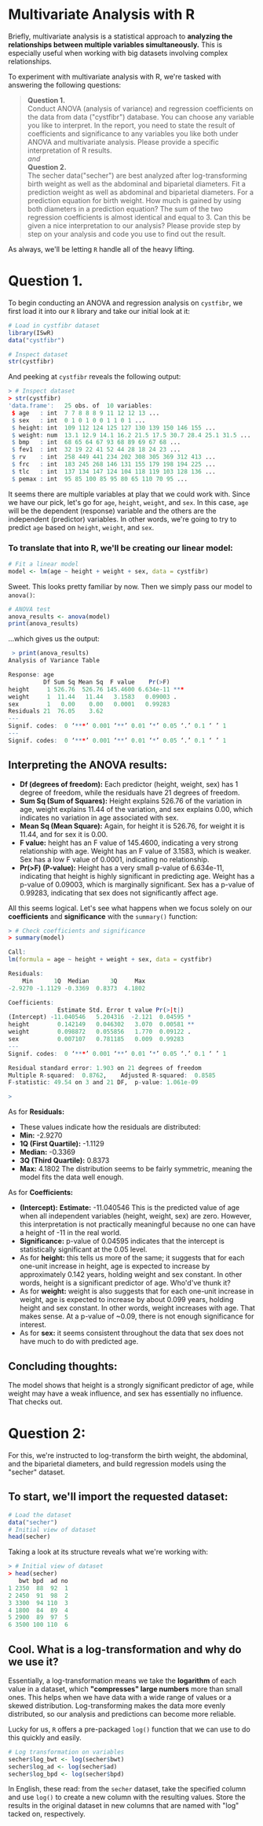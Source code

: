 # Multivariate Analysis with R

Briefly, multivariate analysis is a statistical approach to **analyzing the relationships between multiple variables simultaneously.** This is especially useful when working with big datasets involving complex relationships.

To experiment with multivariate analysis with R, we're tasked with answering the following questions:
> **Question 1.** <br />
> Conduct ANOVA (analysis of variance) and regression coefficients on the data from data ("cystfibr") database. You can choose any variable you like to interpret. In the report, you need to state the result of coefficients and significance to any variables you like both under ANOVA and multivariate analysis. Please provide a specific interpretation of R results. <br />
> *and* <br />
> **Question 2.** <br />
> The secher data("secher") are best analyzed after log-transforming birth weight as well as the abdominal and biparietal diameters. Fit a prediction weight as well as abdominal and biparietal diameters. For a prediction equation for birth weight. How much is gained by using both diameters in a prediction equation? The sum of the two regression coefficients is almost identical and equal to 3. Can this be given a nice interpretation to our analysis?
Please provide step by step on your analysis and code you use to find out the result.
> 
As always, we'll be letting `R` handle all of the heavy lifting.
# Question 1.
To begin conducting an ANOVA and regression analysis on `cystfibr`, we first load it into our `R` library and take our initial look at it:
```R
# Load in cystfibr dataset
library(ISwR)
data("cystfibr")

# Inspect dataset
str(cystfibr)
```
And peeking at `cystfibr` reveals the following output:
```R
> # Inspect dataset
> str(cystfibr)
'data.frame':	25 obs. of  10 variables:
 $ age   : int  7 7 8 8 8 9 11 12 12 13 ...
 $ sex   : int  0 1 0 1 0 0 1 1 0 1 ...
 $ height: int  109 112 124 125 127 130 139 150 146 155 ...
 $ weight: num  13.1 12.9 14.1 16.2 21.5 17.5 30.7 28.4 25.1 31.5 ...
 $ bmp   : int  68 65 64 67 93 68 89 69 67 68 ...
 $ fev1  : int  32 19 22 41 52 44 28 18 24 23 ...
 $ rv    : int  258 449 441 234 202 308 305 369 312 413 ...
 $ frc   : int  183 245 268 146 131 155 179 198 194 225 ...
 $ tlc   : int  137 134 147 124 104 118 119 103 128 136 ...
 $ pemax : int  95 85 100 85 95 80 65 110 70 95 ...
```
It seems there are multiple variables at play that we could work with. Since we have our pick, let's go for `age`, `height`, `weight`, and `sex`. In this case, `age` will be the dependent (response) variable and the others are the independent (predictor) variables. In other words, we're going to try to predict `age` based on `height`, `weight`, and `sex`.

### To translate that into R, we'll be creating our linear model:
```R
# Fit a linear model
model <- lm(age ~ height + weight + sex, data = cystfibr)
```
Sweet. This looks pretty familiar by now. Then we simply pass our model to `anova()`:
```R
# ANOVA test 
anova_results <- anova(model)
print(anova_results)
```
...which gives us the output:
```R
 > print(anova_results)
Analysis of Variance Table

Response: age
          Df Sum Sq Mean Sq  F value    Pr(>F)    
height     1 526.76  526.76 145.4600 6.634e-11 ***
weight     1  11.44   11.44   3.1583   0.09003 .  
sex        1   0.00    0.00   0.0001   0.99283    
Residuals 21  76.05    3.62                       
---
Signif. codes:  0 ‘***’ 0.001 ‘**’ 0.01 ‘*’ 0.05 ‘.’ 0.1 ‘ ’ 1                   
---
Signif. codes:  0 ‘***’ 0.001 ‘**’ 0.01 ‘*’ 0.05 ‘.’ 0.1 ‘ ’ 1
```
## Interpreting the ANOVA results:
- **Df (degrees of freedom):** Each predictor (height, weight, sex) has 1 degree of freedom, while the residuals have 21 degrees of freedom.
- **Sum Sq (Sum of Squares):** Height explains 526.76 of the variation in age, weight explains 11.44 of the variation, and sex explains 0.00, which indicates no variation in age associated with sex.
- **Mean Sq (Mean Square):** Again, for height it is 526.76, for weight it is 11.44, and for sex it is 0.00.
- **F value:** height has an F value of 145.4600, indicating a very strong relationship with age. Weight has an F value of 3.1583, which is weaker. Sex has a low F value of 0.0001, indicating no relationship.
- **Pr(>F) (P-value):** Height has a very small p-value of 6.634e-11, indicating that height is highly significant in predicting age. Weight has a p-value of 0.09003, which is marginally significant. Sex has a p-value of 0.99283, indicating that sex does not significantly affect age.

All this seems logical. Let's see what happens when we focus solely on our **coefficients** and **significance** with the `summary()` function:
```R
> # Check coefficients and significance
> summary(model)

Call:
lm(formula = age ~ height + weight + sex, data = cystfibr)

Residuals:
    Min      1Q  Median      3Q     Max 
-2.9270 -1.1129 -0.3369  0.8373  4.1802 

Coefficients:
              Estimate Std. Error t value Pr(>|t|)   
(Intercept) -11.040546   5.204316  -2.121  0.04595 * 
height        0.142149   0.046302   3.070  0.00581 **
weight        0.098872   0.055856   1.770  0.09122 . 
sex           0.007107   0.781185   0.009  0.99283   
---
Signif. codes:  0 ‘***’ 0.001 ‘**’ 0.01 ‘*’ 0.05 ‘.’ 0.1 ‘ ’ 1

Residual standard error: 1.903 on 21 degrees of freedom
Multiple R-squared:  0.8762,	Adjusted R-squared:  0.8585 
F-statistic: 49.54 on 3 and 21 DF,  p-value: 1.061e-09

> 
```

As for **Residuals:**
- These values indicate how the residuals are distributed:
- **Min:** -2.9270
- **1Q (First Quartile):** -1.1129
- **Median:** -0.3369
- **3Q (Third Quartile):** 0.8373
- **Max:** 4.1802
The distribution seems to be fairly symmetric, meaning the model fits the data well enough.

As for **Coefficients:**
- **(Intercept):**
**Estimate:** -11.040546
This is the predicted value of age when all independent variables (height, weight, sex) are zero. However, this interpretation is not practically meaningful because no one can have a height of -11 in the real world.
- **Significance:** p-value of 0.04595 indicates that the intercept is statistically significant at the 0.05 level.
- As for **height:** this tells us more of the same; it suggests that for each one-unit increase in height, age is expected to increase by approximately 0.142 years, holding weight and sex constant. In other words, height is a significant predictor of age. Who'd've thunk it?
- As for **weight:** weight is also suggests that for each one-unit increase in weight, age is expected to increase by about 0.099 years, holding height and sex constant. In other words, weight increases with age. That makes sense. At a p-value of ~0.09, there is not enough significance for interest.
- As for **sex:** it seems consistent throughout the data that sex does not have much to do with predicted age.

## Concluding thoughts:
The model shows that height is a strongly significant predictor of age, while weight may have a weak influence, and sex has essentially no influence. That checks out.

# Question 2:
For this, we're instructed to log-transform the birth weight, the abdominal, and the biparietal diameters, and build regression models using the "secher" dataset.

## To start, we'll import the requested dataset:
```R
# Load the dataset
data("secher")
# Initial view of dataset
head(secher)
```
Taking a look at its structure reveals what we're working with:
```R
> # Initial view of dataset
> head(secher)
   bwt bpd  ad no
1 2350  88  92  1
2 2450  91  98  2
3 3300  94 110  3
4 1800  84  89  4
5 2900  89  97  5
6 3500 100 110  6
```
## Cool. What is a log-transformation and why do we use it?
Essentially, a log-transformation means we take the **logarithm** of each value in a dataset, which **"compresses" large numbers** more than small ones. This helps when we have data with a wide range of values or a skewed distribution. Log-transforming makes the data more evenly distributed, so our analysis and predictions can become more reliable.

Lucky for us, `R` offers a pre-packaged `log()` function that we can use to do this quickly and easily.
```R
# Log transformation on variables
secher$log_bwt <- log(secher$bwt)
secher$log_ad <- log(secher$ad)
secher$log_bpd <- log(secher$bpd)
```
In English, these read: from the `secher` dataset, take the specified column and use `log()` to create a new column with the resulting values. Store the results in the original dataset in new columns that are named with "log" tacked on, respectively.




